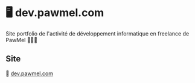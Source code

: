 # 🖥️ dev.pawmel.com

Site portfolio de l'activité de développement informatique en freelance de PawMel 👩🏻‍💻

## Site

📍 [dev.pawmel.com](https://dev.pawmel.com)